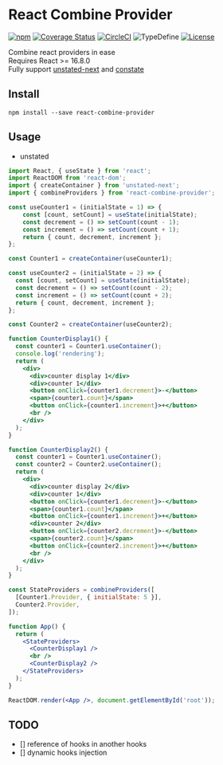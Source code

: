 # React Combine Provider

[![npm](https://img.shields.io/npm/v/react-combine-provider.svg)](https://www.npmjs.com/package/react-combine-provider)
[![Coverage Status](https://coveralls.io/repos/github/hlhr202/React-Combine-Provider/badge.svg?branch=master)](https://coveralls.io/github/hlhr202/React-Combine-Provider?branch=master)
[![CircleCI](https://circleci.com/gh/hlhr202/React-Combine-Provider.svg?style=shield)](https://circleci.com/gh/hlhr202/React-Combine-Provider)
![TypeDefine](https://img.shields.io/npm/types/chalk.svg)
[![License](https://img.shields.io/npm/l/react-combine-provider.svg)](https://github.com/hlhr202/React-Combine-Provider/blob/master/LICENSE)

Combine react providers in ease  
Requires React >= 16.8.0  
Fully support [unstated-next](https://github.com/jamiebuilds/unstated-next) and [constate](https://github.com/diegohaz/constate)  

## Install

```
npm install --save react-combine-provider
```

## Usage

- unstated

```jsx
import React, { useState } from 'react';
import ReactDOM from 'react-dom';
import { createContainer } from 'unstated-next';
import { combineProviders } from 'react-combine-provider';

const useCounter1 = (initialState = 1) => {
    const [count, setCount] = useState(initialState);
    const decrement = () => setCount(count - 1);
    const increment = () => setCount(count + 1);
    return { count, decrement, increment };
};

const Counter1 = createContainer(useCounter1);

const useCounter2 = (initialState = 2) => {
  const [count, setCount] = useState(initialState);
  const decrement = () => setCount(count - 2);
  const increment = () => setCount(count + 2);
  return { count, decrement, increment };
};

const Counter2 = createContainer(useCounter2);

function CounterDisplay1() {
  const counter1 = Counter1.useContainer();
  console.log('rendering');
  return (
    <div>
      <div>counter display 1</div>
      <div>counter 1</div>
      <button onClick={counter1.decrement}>-</button>
      <span>{counter1.count}</span>
      <button onClick={counter1.increment}>+</button>
      <br />
    </div>
  );
}

function CounterDisplay2() {
  const counter1 = Counter1.useContainer();
  const counter2 = Counter2.useContainer();
  return (
    <div>
      <div>counter display 2</div>
      <div>counter 1</div>
      <button onClick={counter1.decrement}>-</button>
      <span>{counter1.count}</span>
      <button onClick={counter1.increment}>+</button>
      <div>counter 2</div>
      <button onClick={counter2.decrement}>-</button>
      <span>{counter2.count}</span>
      <button onClick={counter2.increment}>+</button>
      <br />
    </div>
  );
}

const StateProviders = combineProviders([
  [Counter1.Provider, { initialState: 5 }],
  Counter2.Provider,
]);

function App() {
  return (
    <StateProviders>
      <CounterDisplay1 />
      <br />
      <CounterDisplay2 />
    </StateProviders>
  );
}

ReactDOM.render(<App />, document.getElementById('root'));
```

## TODO
  - [] reference of hooks in another hooks
  - [] dynamic hooks injection